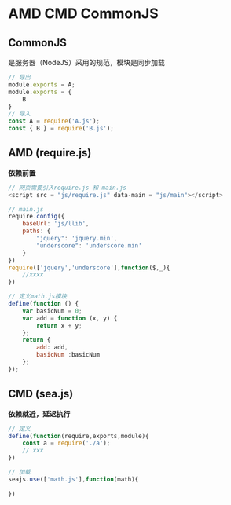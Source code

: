 # AMD CMD CommonJS

## CommonJS

是服务器（NodeJS）采用的规范，模块是同步加载

```js
// 导出
module.exports = A;
module.exports = {
    B
}
// 导入
const A = require('A.js');
const { B } = require('B.js');
```

## AMD (require.js)

**依赖前置**

```js
// 网页需要引入require.js 和 main.js
<script src = "js/require.js" data-main = "js/main"></script>

// main.js
require.config({
    baseUrl: 'js/llib',
    paths: {
        "jquery": 'jquery.min',
        "underscore": 'underscore.min'
    }
})
require(['jquery','underscore'],function($,_){
    //xxxx
})

// 定义math.js模块
define(function () {
    var basicNum = 0;
    var add = function (x, y) {
        return x + y;
    };
    return {
        add: add,
        basicNum :basicNum
    };
});
```

## CMD (sea.js)

**依赖就近，延迟执行**

```js
// 定义
define(function(require,exports,module){
    const a = require('./a');
    // xxx
})

// 加载
seajs.use(['math.js'],function(math){
    
})
```

